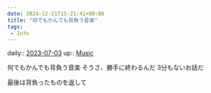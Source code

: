 ```yaml
---
date: 2024-12-21T15:21:41+09:00
title: "何でもかんでも背負う音楽"
tags:
 - Info
---
```


daily:: [2023-07-03](/Daily_Note/2023-07-03.md)
up:: [Music](../Bar/Novel/Topics/Music.md)

何でもかんでも背負う音楽
そうさ、勝手に終わるんだ
3分もないお話だ

最後は背負ったものを返して